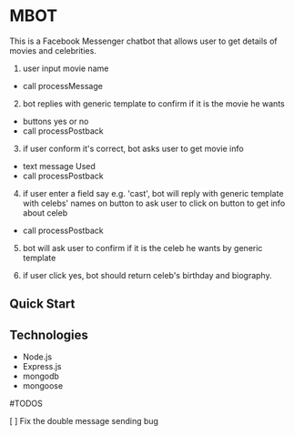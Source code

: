 # MBOT

This is a Facebook Messenger chatbot that allows user to get details of movies and celebrities.

1. user input movie name
- call processMessage

2. bot replies with generic template to confirm if it is the movie he wants
- buttons yes or no
- call processPostback

3. if user conform it's correct, bot asks user to get movie info
- text message Used
- call processPostback

4. if user enter a field say e.g. 'cast', bot will reply with generic template with celebs' names on button to ask user to click on button to get info about celeb
- call processPostback

5. bot will ask user to confirm if it is the celeb he wants by generic template

6. if user click yes, bot should return celeb's birthday and biography.


## Quick Start

## Technologies

- Node.js
- Express.js
- mongodb
- mongoose

#TODOS

[ ] Fix the double message sending bug

